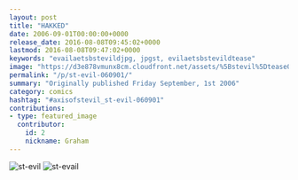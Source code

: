```yaml
---
layout: post
title: "HAKKED"
date: 2006-09-01T00:00:00+0000
release_date: 2016-08-08T09:45:02+0000
lastmod: 2016-08-08T09:47:02+0000
keywords: "evailaetsbstevildjpg, jpgst, evilaetsbstevildtease"
image: "https://d3e878vmunx8cm.cloudfront.net/assets/%5Bstevil%5Dtease09-01-06.jpg"
permalink: "/p/st-evil-060901/"
summary: "Originally published Friday September, 1st 2006"
category: comics
hashtag: "#axisofstevil_st-evil-060901"
contributions:
- type: featured_image
  contributor:
    id: 2
    nickname: Graham
---
```


![st-evil](https://d3e878vmunx8cm.cloudfront.net/assets/%5Bstevil%5Dtease09-01-06.jpg)
![st-evail](https://d3e878vmunx8cm.cloudfront.net/assets/%5Bstevil%5D090106.jpg)
